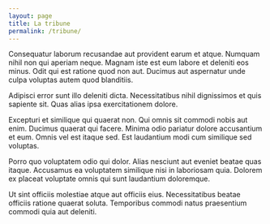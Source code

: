 ```yaml
---
layout: page
title: La tribune
permalink: /tribune/
---
```


Consequatur laborum recusandae aut provident earum et atque. Numquam nihil non qui aperiam neque. Magnam iste est eum labore et deleniti eos minus. Odit qui est ratione quod non aut. Ducimus aut aspernatur unde culpa voluptas autem quod blanditiis.

Adipisci error sunt illo deleniti dicta. Necessitatibus nihil dignissimos et quis sapiente sit. Quas alias ipsa exercitationem dolore.

Excepturi et similique qui quaerat non. Qui omnis sit commodi nobis aut enim. Ducimus quaerat qui facere. Minima odio pariatur dolore accusantium et eum. Omnis vel est itaque sed. Est laudantium modi cum similique sed voluptas.

Porro quo voluptatem odio qui dolor. Alias nesciunt aut eveniet beatae quas itaque. Accusamus ea voluptatem similique nisi in laboriosam quia. Dolorem ex placeat voluptate omnis qui sunt laudantium doloremque.

Ut sint officiis molestiae atque aut officiis eius. Necessitatibus beatae officiis ratione quaerat soluta. Temporibus commodi natus praesentium commodi quia aut deleniti.
